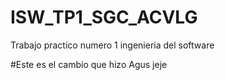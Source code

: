 # ISW_TP1_SGC_ACVLG
Trabajo practico numero 1 ingenieria del software

#Este es el cambio que hizo Agus jeje
